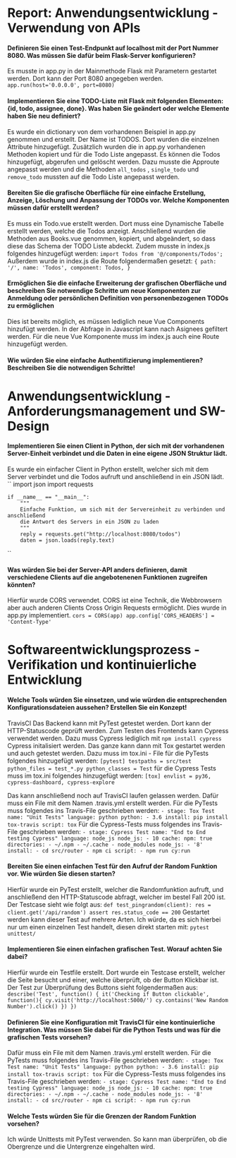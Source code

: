 # Report: Anwendungsentwicklung - Verwendung von APIs

#### Definieren Sie einen Test-Endpunkt auf localhost mit der Port Nummer 8080. Was müssen Sie dafür beim Flask-Server konfigurieren?
Es musste in app.py in der Mainmethode Flask mit Parametern gestartet werden. Dort kann der Port 8080 angegeben werden. ``app.run(host='0.0.0.0', port=8080)``

#### Implementieren Sie eine TODO-Liste mit Flask mit folgenden Elementen: {id, todo, assignee, done}. Was haben Sie geändert oder welche Elemente haben Sie neu definiert?
Es wurde ein dictionary von dem vorhandenen Beispiel in app.py genommen und erstellt. Der Name ist TODOS. Dort wurden die einzelnen Attribute hinzugefügt. Zusätzlich wurden die in app.py vorhandenen Methoden kopiert und für die Todo Liste angepasst. Es können die Todos hinzugefügt, abgerufen und gelöscht werden. Dazu musste die Approute angepasst werden und die Methoden ``all_todos`` , ``single_todo`` und ``remove_todo`` mussten auf die Todo Liste angepasst werden.

#### Bereiten Sie die grafische Oberfläche für eine einfache Erstellung, Anzeige, Löschung und Anpassung der TODOs vor. Welche Komponenten müssen dafür erstellt werden?
Es muss ein Todo.vue erstellt werden. Dort muss eine Dynamische Tabelle erstellt werden, welche die Todos anzeigt. Anschließend wurden die Methoden aus Books.vue genommen, kopiert, und abgeändert, so dass diese das Schema der TODO Liste abdeckt. Zudem musste in index.js folgendes hinzugefügt werden:
``import Todos from '@/components/Todos';`` Außerdem wurde in index.js die Route folgendermaßen gesetzt:
``
{
      path: '/',
      name: 'Todos',
      component: Todos,
    }
    ``

#### Ermöglichen Sie die einfache Erweiterung der grafischen Oberfläche und beschreiben Sie notwendige Schritte um neue Komponenten zur Anmeldung oder persönlichen Definition von personenbezogenen TODOs zu ermöglichen
Dies ist bereits möglich, es müssen lediglich neue Vue Components hinzufügt werden. In der Abfrage in Javascript kann nach Asignees gefiltert werden. Für die neue Vue Komponente muss im index.js auch eine Route hinzugefügt werden. 
#### Wie würden Sie eine einfache Authentifizierung implementieren? Beschreiben Sie die notwendigen Schritte!

# Anwendungsentwicklung - Anforderungsmanagement und SW-Design

#### Implementieren Sie einen Client in Python, der sich mit der vorhandenen Server-Einheit verbindet und die Daten in eine eigene JSON Struktur lädt.
Es wurde ein einfacher Client in Python erstellt, welcher sich mit dem Server verbindet und die Todos aufruft und anschließend in ein JSON lädt.
``
    import json
    import requests
    
    if __name__ == "__main__":
        """
        Einfache Funktion, um sich mit der Servereinheit zu verbinden und anschließend
        die Antwort des Servers in ein JSON zu laden
        """
        reply = requests.get("http://localhost:8080/todos")
        daten = json.loads(reply.text)
``
    
#### Was würden Sie bei der Server-API anders definieren, damit verschiedene Clients auf die angebotenenen Funktionen zugreifen könnten?
Hierfür wurde CORS verwendet. CORS ist eine Technik, die Webbrowsern aber auch anderen Clients Cross Origin Requests ermöglicht. Dies wurde in app.py implementiert.
``
cors = CORS(app)
app.config['CORS_HEADERS'] = 'Content-Type'
``

# Softwareentwicklungsprozess - Verifikation und kontinuierliche Entwicklung
#### Welche Tools würden Sie einsetzen, und wie würden die entsprechenden Konfigurationsdateien aussehen? Erstellen Sie ein Konzept!
TravisCI
Das Backend kann mit PyTest getestet werden. Dort kann der HTTP-Statuscode geprüft werden. Zum Testen des Frontends kann Cypress verwendet werden. Dazu muss Cypress lediglich mit ``npm install cypress`` Cypress initalisiert werden. Das ganze kann dann mit Tox gestartet werden und auch getestet werden. Dazu muss im tox.ini - File für die PyTests folgendes hinzugefügt werden: 
``
[pytest]
testpaths = src/test
python_files = test_*.py
python_classes = Test
``
für die Cypress Tests muss im tox.ini folgendes hinzugefügt werden:
``
[tox]
envlist = py36, cypress-dashboard, cypress-explore
``

Das kann anschließend noch auf TravisCI laufen gelassen werden. Dafür muss ein File mit dem Namen .travis.yml erstellt werden. Für die PyTests muss folgendes ins Travis-File geschrieben werden:
``
    - stage: Tox Test
        name: "Unit Tests"
        language: python
        python:
      - 3.6
      install: pip install tox-travis
      script: tox
``
Für die Cypress-Tests muss folgendes ins Travis-File geschrieben werden:
``
    - stage: Cypress Test
      name: "End to End testing Cypress"
      language: node_js
      node_js:
        - 10
      cache:
        npm: true
        directories:
          - ~/.npm
          - ~/.cache
          - node_modules
        node_js:
          - '8'
      install:
        - cd src/router
        - npm ci
      script:
        - npm run cy:run
``
#### Bereiten Sie einen einfachen Test für den Aufruf der Random Funktion vor. Wie würden Sie diesen starten?
Hierfür wurde ein PyTest erstellt, welcher die Randomfunktion aufruft, und anschließend den HTTP-Statuscode abfragt, welcher im bestel Fall 200 ist. Der Testcase sieht wie folgt aus:
``
def test_pingrandom(client):
    res = client.get('/api/random')
    assert res.status_code == 200
`` 
Gestartet werden kann dieser Test auf mehrere Arten. Ich würde, da es sich hierbei nur um einen einzelnen Test handelt, diesen direkt starten mit: 
``
pytest unittest/
``
#### Implementieren Sie einen einfachen grafischen Test. Worauf achten Sie dabei?
Hierfür wurde ein Testfile erstellt. Dort wurde ein Testcase erstellt, welcher die Seite besucht und einer, welche überprüft, ob der Button Klickbar ist. Der Test zur Überprüfung des Buttons sieht folgendermaßen aus:
``
describe('Test', function() {
    it('Checking if Button clickable', function(){
        cy.visit('http://localhost:5000/')
        cy.contains('New Random Number').click()
    })
})
``
#### Definieren Sie eine Konfiguration mit TravisCI für eine kontinuierliche Integration. Was müssen Sie dabei für die Python Tests und was für die grafischen Tests vorsehen?
Dafür muss ein File mit dem Namen .travis.yml erstellt werden. Für die PyTests muss folgendes ins Travis-File geschrieben werden:
``
    - stage: Tox Test
        name: "Unit Tests"
        language: python
        python:
      - 3.6
      install: pip install tox-travis
      script: tox
``
Für die Cypress-Tests muss folgendes ins Travis-File geschrieben werden:
``
    - stage: Cypress Test
      name: "End to End testing Cypress"
      language: node_js
      node_js:
        - 10
      cache:
        npm: true
        directories:
          - ~/.npm
          - ~/.cache
          - node_modules
        node_js:
          - '8'
      install:
        - cd src/router
        - npm ci
      script:
        - npm run cy:run
``
#### Welche Tests würden Sie für die Grenzen der Random Funktion vorsehen?
Ich würde Unittests mit PyTest verwenden. So kann man überprüfen, ob die Obergrenze und die Untergrenze eingehalten wird. 
